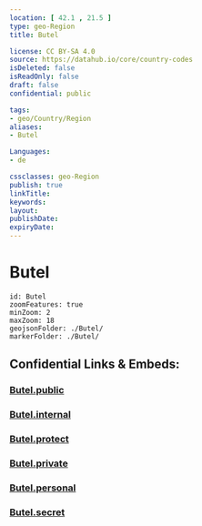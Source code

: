 ```yaml
---
location: [ 42.1 , 21.5 ] 
type: geo-Region
title: Butel

license: CC BY-SA 4.0
source: https://datahub.io/core/country-codes
isDeleted: false
isReadOnly: false
draft: false
confidential: public

tags:
- geo/Country/Region
aliases:
- Butel

Languages:
- de

cssclasses: geo-Region
publish: true
linkTitle: 
keywords: 
layout: 
publishDate: 
expiryDate: 
---
```


# Butel

```leaflet
id: Butel
zoomFeatures: true 
minZoom: 2 
maxZoom: 18
geojsonFolder: ./Butel/
markerFolder: ./Butel/
```


## Confidential Links & Embeds: 

### [Butel.public](/_public/\Earth\Continent\Europe\Europe~South\Macedonia~North\Municipalities~MacedoniaButel.public.md) 

### [Butel.internal](/_internal/\Earth\Continent\Europe\Europe~South\Macedonia~North\Municipalities~MacedoniaButel.internal.md) 

### [Butel.protect](/_protect/\Earth\Continent\Europe\Europe~South\Macedonia~North\Municipalities~MacedoniaButel.protect.md) 

### [Butel.private](/_private/\Earth\Continent\Europe\Europe~South\Macedonia~North\Municipalities~MacedoniaButel.private.md) 

### [Butel.personal](/_personal/\Earth\Continent\Europe\Europe~South\Macedonia~North\Municipalities~MacedoniaButel.personal.md) 

### [Butel.secret](/_secret/\Earth\Continent\Europe\Europe~South\Macedonia~North\Municipalities~MacedoniaButel.secret.md)

